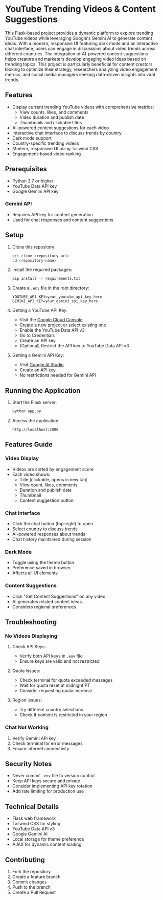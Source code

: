 # YouTube Trending Videos & Content Suggestions

This Flask-based project provides a dynamic platform to explore trending YouTube videos while leveraging Google's Gemini AI to generate content ideas. With a modern, responsive UI featuring dark mode and an interactive chat interface, users can engage in discussions about video trends across different countries. The integration of AI-powered content suggestions helps creators and marketers develop engaging video ideas based on trending topics. This project is particularly beneficial for content creators looking to optimize their strategy, researchers analyzing video engagement metrics, and social media managers seeking data-driven insights into viral trends..

## Features

- Display current trending YouTube videos with comprehensive metrics:
  - View counts, likes, and comments
  - Video duration and publish date
  - Thumbnails and clickable titles
- AI-powered content suggestions for each video
- Interactive chat interface to discuss trends by country
- Dark mode support
- Country-specific trending videos
- Modern, responsive UI using Tailwind CSS
- Engagement-based video ranking

## Prerequisites

- Python 3.7 or higher
- YouTube Data API key
- Google Gemini API key

### Gemini API
- Requires API key for content generation
- Used for chat responses and content suggestions

## Setup

1. Clone this repository:
   ```bash
   git clone <repository-url>
   cd <repository-name>
   ```

2. Install the required packages:
   ```bash
   pip install -r requirements.txt
   ```

3. Create a `.env` file in the root directory:
   ```
   YOUTUBE_API_KEY=your_youtube_api_key_here
   GEMINI_API_KEY=your_gemini_api_key_here
   ```

4. Getting a YouTube API Key:
   - Visit the [Google Cloud Console](https://console.cloud.google.com/)
   - Create a new project or select existing one
   - Enable the YouTube Data API v3
   - Go to Credentials
   - Create an API key
   - (Optional) Restrict the API key to YouTube Data API v3

5. Getting a Gemini API Key:
   - Visit [Google AI Studio](https://makersuite.google.com/app/apikey)
   - Create an API key
   - No restrictions needed for Gemini API

## Running the Application

1. Start the Flask server:
   ```bash
   python app.py
   ```

2. Access the application:
   ```
   http://localhost:5000
   ```

## Features Guide

### Video Display
- Videos are sorted by engagement score
- Each video shows:
  - Title (clickable, opens in new tab)
  - View count, likes, comments
  - Duration and publish date
  - Thumbnail
  - Content suggestion button

### Chat Interface
- Click the chat button (top-right) to open
- Select country to discuss trends
- AI-powered responses about trends
- Chat history maintained during session

### Dark Mode
- Toggle using the theme button
- Preference saved in browser
- Affects all UI elements

### Content Suggestions
- Click "Get Content Suggestions" on any video
- AI generates related content ideas
- Considers regional preferences

## Troubleshooting

### No Videos Displaying
1. Check API Keys:
   - Verify both API keys in `.env` file
   - Ensure keys are valid and not restricted

2. Quota Issues:
   - Check terminal for quota exceeded messages
   - Wait for quota reset at midnight PT
   - Consider requesting quota increase

3. Region Issues:
   - Try different country selections
   - Check if content is restricted in your region

### Chat Not Working
1. Verify Gemini API key
2. Check terminal for error messages
3. Ensure internet connectivity

## Security Notes

- Never commit `.env` file to version control
- Keep API keys secure and private
- Consider implementing API key rotation
- Add rate limiting for production use

## Technical Details

- Flask web framework
- Tailwind CSS for styling
- YouTube Data API v3
- Google Gemini AI
- Local storage for theme preference
- AJAX for dynamic content loading

## Contributing

1. Fork the repository
2. Create a feature branch
3. Commit changes
4. Push to the branch
5. Create a Pull Request
